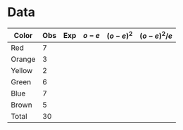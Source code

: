 # Data
| Color  | Obs | Exp | $o-e$ | $(o-e)^2$ | $(o-e)^2/e$ |
| ------ | --- | --- | ----- | --------- | ----------- |
| Red    | 7   |     |       |           |             |
| Orange | 3   |     |       |           |             |
| Yellow | 2   |     |       |           |             |
| Green  | 6   |     |       |           |             |
| Blue   | 7   |     |       |           |             |
| Brown  | 5   |     |       |           |             |
| Total  | 30  |     |       |           |             |
